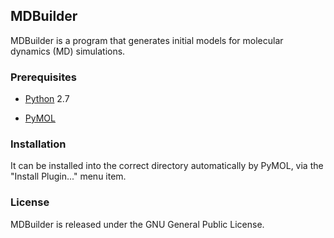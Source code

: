 ## MDBuilder

MDBuilder is a program that generates initial models for molecular dynamics
(MD) simulations.

### Prerequisites

* [Python](http://www.python.org/) 2.7

* [PyMOL](http://www.pymol.org/)

### Installation

It can be installed into the correct directory automatically by PyMOL, via the
"Install Plugin..." menu item.

### License

MDBuilder is released under the GNU General Public License.
